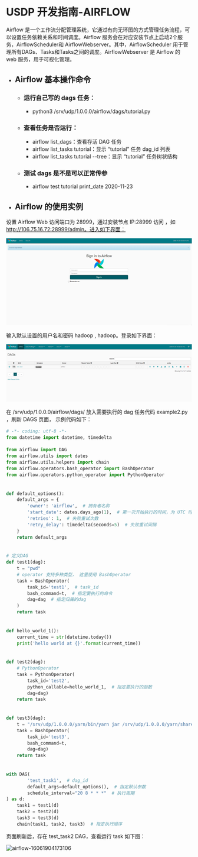 # USDP 开发指南-AIRFLOW

Airflow 是一个工作流分配管理系统，它通过有向无环图的方式管理任务流程，可以设置任务依赖关系和时间调度。Airflow 服务会在对应安装节点上启动2个服务，AirflowScheduler和 AirflowWebserver。其中，AirflowScheduler 用于管理所有DAGs、Tasks和Tasks之间的调度。AirflowWebserver 是 Airflow 的 web 服务，用于可视化管理。

- ##  Airflow **基本操作命令**
  - ### 运行自己写的 dags 任务：

    - python3 /srv/udp/1.0.0.0/airflow/dags/tutorial.py

  - ### 查看任务是否运行：

    - airflow list_dags：查看存活 DAG 任务
    - airflow list_tasks tutorial：显示 “tutorial” 任务 dag_id 列表
    - airflow list_tasks tutorial --tree：显示 “tutorial” 任务树状结构

  - ### 测试 dags 是不是可以正常传参

    - airflow test tutorial print_date 2020-11-23

- ## Airflow 的使用实例

设置 Airflow  Web 访问端口为 28999，通过安装节点  IP:28999 访问 ，如 http://106.75.16.72:28999/admin。进入如下界面：

![airflow-16061397625039](./images/airflow-16061397625039.png)

输入默认设置的用户名和密码  hadoop , hadoop。登录如下界面：

![airflow-16061401802630](./images/airflow-16061401802630.png)

在 /srv/udp/1.0.0.0/airflow/dags/  放入需要执行的 dag 任务代码 example2.py ，刷新 DAGS 页面， 示例代码如下：

```python
# -*- coding: utf-8 -*-
from datetime import datetime, timedelta

from airflow import DAG
from airflow.utils import dates
from airflow.utils.helpers import chain
from airflow.operators.bash_operator import BashOperator
from airflow.operators.python_operator import PythonOperator


def default_options():
    default_args = {
        'owner': 'airflow',  # 拥有者名称
        'start_date': dates.days_ago(1),  # 第一次开始执行的时间，为 UTC 时间
        'retries': 1,  # 失败重试次数
        'retry_delay': timedelta(seconds=5)  # 失败重试间隔
    }
    return default_args


# 定义DAG
def test1(dag):
    t = "pwd"
    # operator 支持多种类型， 这里使用 BashOperator
    task = BashOperator(
        task_id='test1',  # task_id
        bash_command=t,  # 指定要执行的命令
        dag=dag  # 指定归属的dag
    )
    return task


def hello_world_1():
    current_time = str(datetime.today())
    print('hello world at {}'.format(current_time))


def test2(dag):
    # PythonOperator
    task = PythonOperator(
        task_id='test2',
        python_callable=hello_world_1,  # 指定要执行的函数
        dag=dag)
    return task


def test3(dag):
    t = "/srv/udp/1.0.0.0/yarn/bin/yarn jar /srv/udp/1.0.0.0/yarn/share/hadoop/mapreduce/hadoop-mapreduce-examples-2.8.5.jar wordcount /input /out_`date '+%Y-%m-%d-%s'`"
    task = BashOperator(
        task_id='test3',
        bash_command=t,
        dag=dag)
    return task


with DAG(
        'test_task1',  # dag_id
        default_args=default_options(),  # 指定默认参数
        schedule_interval="20 8 * * *"  # 执行周期
) as d:
    task1 = test1(d)
    task2 = test2(d)
    task3 = test3(d)
    chain(task1, task2, task3)  # 指定执行顺序
```

页面刷新后，存在  test_task2 DAG，查看运行 task 如下图：

![airflow-16061904173106](../images/airflow-16061904173106.png)


